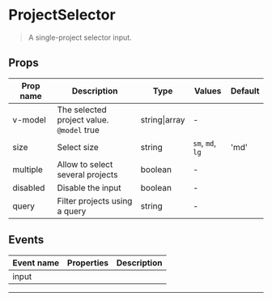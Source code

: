 # ProjectSelector

> A single-project selector input.

## Props

| Prop name | Description                                   | Type          | Values           | Default |
| --------- | --------------------------------------------- | ------------- | ---------------- | ------- |
| v-model   | The selected project value.<br/>`@model` true | string\|array | -                |         |
| size      | Select size                                   | string        | `sm`, `md`, `lg` | 'md'    |
| multiple  | Allow to select several projects              | boolean       | -                |         |
| disabled  | Disable the input                             | boolean       | -                |         |
| query     | Filter projects using a query                 | string        | -                |         |

## Events

| Event name | Properties | Description |
| ---------- | ---------- | ----------- |
| input      |            |

---
